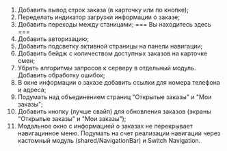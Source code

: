 1. Добавить вывод строк заказа (в карточку или по кнопке);
2. Переделать индикатор загрузки информации о заказе;
3. Добавить переходы между станицами;
=== Вы находитесь здесь ===
4. Добавить авторизацию;
5. Добавить подсветку активной страницы на панели навигации;
6. Добавить бейдж с количеством доступных заказов на карточке смен;
7. Убрать алгоритмы запросов к серверу в отдельный модуль. Добавить обработку ошибок;
8. В окне информации о заказе добавить ссылки для номера телефона и адреса;
9. Подумать над объединением страниц "Открытые заказы" и "Мои заказы";
10. Добавить кнопку (лучше свайп) для обновления заказов (экраны "Открытые заказы" и "Мои заказы");
11. Модальное окно с информацией о заказах не перекрывает навигацинное меню. Подумать на счет реализации навигации через кастомный модуль (shared/NavigationBar) и Switch Navigation.